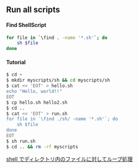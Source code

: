 ## Run all scripts

#### Find ShellScript

```sh
for file in `\find . -name '*.sh'`; do
    sh $file
done
```

#### Tutorial

```sh
$ cd ~
$ mkdir myscripts/sh && cd myscripts/sh
$ cat << 'EOT' > hello.sh
echo "Hello, world!!"
EOT
$ cp hello.sh hello2.sh
$ cd ..
$ cat << 'EOT' > run.sh
for file in `\find ./sh/ -name '*.sh'`; do
    sh $file
done
EOT
$ sh run.sh
$ cd .. && rm -rf myscripts
```

[shell でディレクトリ内のファイルに対してループ処理](https://qiita.com/elzup/items/e839a8c4e815808fb4bc)
